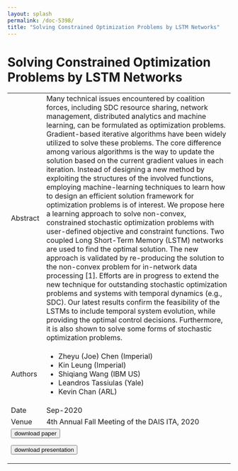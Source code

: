 ```yaml
---
layout: splash
permalink: /doc-5398/
title: "Solving Constrained Optimization Problems by LSTM Networks"
---
```


# Solving Constrained Optimization Problems by LSTM Networks

<table>
    <tbody>
    <tr>
        <td>Abstract</td>
        <td>
            Many technical issues encountered by coalition forces, including SDC resource sharing, network management, distributed analytics and machine learning, can be formulated as optimization problems. Gradient-based iterative algorithms have been widely utilized to solve these problems. The core difference among various algorithms is the way to update the solution based on the current gradient values in each iteration. Instead of designing a new method by exploiting the structures of the involved functions, employing machine-learning techniques to learn how to design an efficient solution framework for optimization problems is of interest.
            We propose here a learning approach to solve non-convex, constrained stochastic optimization problems with user-defined objective and constraint functions. Two coupled Long Short-Term Memory (LSTM) networks are used to find the optimal solution. The new approach is validated by re-producing the solution to the non-convex problem for in-network data processing [1].
            Efforts are in progress to extend the new technique for outstanding stochastic optimization problems and systems with temporal dynamics (e.g., SDC). Our latest results confirm the feasibility of the LSTMs to include temporal system evolution, while providing the optimal control decisions. Furthermore, it is also shown to solve some forms of stochastic optimization problems.
        </td>
    </tr>
    <tr>
        <td>Authors</td>
        <td>
            <ul>
                <li>Zheyu (Joe) Chen (Imperial)</li>
                <li>Kin Leung (Imperial)</li>
                <li>Shiqiang Wang (IBM US)</li>
                <li>Leandros Tassiulas (Yale)</li>
                <li>Kevin Chan (ARL)</li>
            </ul>
        </td>
    </tr>
    <tr>
        <td>Date</td>
        <td>Sep-2020</td>
    </tr>
    <tr>
        <td>Venue</td>
        <td>4th Annual Fall Meeting of the DAIS ITA, 2020</td>
    </tr>
        <tr>
            <td colspan="2">
                <form method="get" action="https://ibm.box.com/v/doc-5398-paper">
                    <button type="submit">download paper</button>
                </form>
                <form method="get" action="https://ibm.box.com/v/doc-5398-slides">
                    <button type="submit">download presentation</button>
                </form>
            </td>
        </tr>
    </tbody>
</table>
